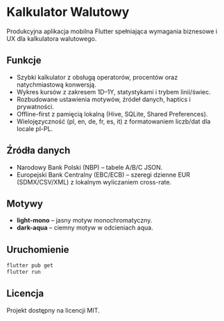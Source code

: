 # Kalkulator Walutowy

Produkcyjna aplikacja mobilna Flutter spełniająca wymagania biznesowe i UX dla kalkulatora walutowego.

## Funkcje
- Szybki kalkulator z obsługą operatorów, procentów oraz natychmiastową konwersją.
- Wykres kursów z zakresem 1D–1Y, statystykami i trybem linii/świec.
- Rozbudowane ustawienia motywów, źródeł danych, haptics i prywatności.
- Offline-first z pamięcią lokalną (Hive, SQLite, Shared Preferences).
- Wielojęzyczność (pl, en, de, fr, es, it) z formatowaniem liczb/dat dla locale pl-PL.

## Źródła danych
- Narodowy Bank Polski (NBP) – tabele A/B/C JSON.
- Europejski Bank Centralny (EBC/ECB) – szeregi dzienne EUR (SDMX/CSV/XML) z lokalnym wyliczaniem cross-rate.

## Motywy
- **light-mono** – jasny motyw monochromatyczny.
- **dark-aqua** – ciemny motyw w odcieniach aqua.

## Uruchomienie
```bash
flutter pub get
flutter run
```

## Licencja
Projekt dostępny na licencji MIT.
